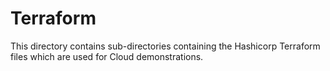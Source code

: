 # Terraform

This directory contains sub-directories containing the Hashicorp Terraform files which are used for Cloud demonstrations.
